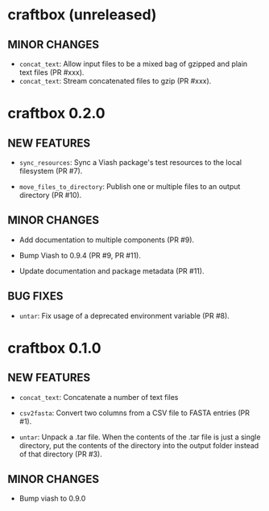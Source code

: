 # craftbox (unreleased)

## MINOR CHANGES

* `concat_text`: Allow input files to be a mixed bag of gzipped and plain text files (PR #xxx).
* `concat_text`: Stream concatenated files to gzip (PR #xxx).

# craftbox 0.2.0

## NEW FEATURES

* `sync_resources`: Sync a Viash package's test resources to the local filesystem (PR #7).

* `move_files_to_directory`: Publish one or multiple files to an output directory (PR #10).

## MINOR CHANGES

* Add documentation to multiple components (PR #9).

* Bump Viash to 0.9.4 (PR #9, PR #11).

* Update documentation and package metadata (PR #11).

## BUG FIXES

* `untar`: Fix usage of a deprecated environment variable (PR #8).

# craftbox 0.1.0

## NEW FEATURES

* `concat_text`: Concatenate a number of text files

* `csv2fasta`: Convert two columns from a CSV file to FASTA entries (PR #1).

* `untar`: Unpack a .tar file. When the contents of the .tar file is just a single directory,
   put the contents of the directory into the output folder instead of that directory (PR #3).

## MINOR CHANGES

* Bump viash to 0.9.0
